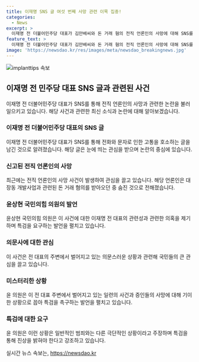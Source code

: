 ```yaml
---
title: 이재명 SNS 글 여섯 번째 사망 관련 이목 집중!
categories:
  - News
excerpt: >
  이재명 전 더불어민주당 대표가 김만배씨와 돈 거래 혐의 전직 언론인의 사망에 대해 SNS를 통해 전화, 문자 그만 좀…시도 때도 없는 문자, 전화는 응원·격려가 아니라 고통을 주는 것이라며 전화번호를 바꿔야 할 것으로 보인다. 해당 글은 화제를 모으며, 관련된 수사와 사망에 대한 논란이 계속되고 있다. 또한 국민의힘 의원은 이를 통해 이전 대표의 주변에서 벌어지는 의문사에 대해 특검을 요구하며, 이 모든 사건이 일반적인 수준을 뛰어넘는 미스터리한 상황이라고 주장했다. 함께 혐의에 대한 자신의 부인과 관련하여 조사를 받았던 전직 언론인의 사망에 대한 수사도 진행 중이다.
feature_text: >
  이재명 전 더불어민주당 대표가 김만배씨와 돈 거래 혐의 전직 언론인의 사망에 대해 SNS를 통해 전화, 문자 그만 좀…시도 때도 없는 문자, 전화는 응원·격려가 아니라 고통을 주는 것이라며 전화번호를 바꿔야 할 것으로 보인다. 해당 글은 화제를 모으며, 관련된 수사와 사망에 대한 논란이 계속되고 있다. 또한 국민의힘 의원은 이를 통해 이전 대표의 주변에서 벌어지는 의문사에 대해 특검을 요구하며, 이 모든 사건이 일반적인 수준을 뛰어넘는 미스터리한 상황이라고 주장했다. 함께 혐의에 대한 자신의 부인과 관련하여 조사를 받았던 전직 언론인의 사망에 대한 수사도 진행 중이다.
image: 'https://newsdao.kr/res/images/meta/newsdao_breakingnews.jpg'
---
```


<p><img src="https://newsdao.kr/res/images/meta/newsdao_breakingnews.jpg" alt="implanttips 속보" /></p>

<h2 data-ke-size="size26">이재명 전 민주당 대표 SNS 글과 관련된 사건</h2>

<p data-ke-size="size16">이재명 전 더불어민주당 대표가 SNS를 통해 전직 언론인의 사망과 관련한 논란을 불러일으키고 있습니다. 해당 사건과 관련한 최신 소식과 논란에 대해 알아보겠습니다.</p>

<h3>이재명 전 더불어민주당 대표의 SNS 글</h3>

<p data-ke-size="size16">이재명 전 더불어민주당 대표가 SNS를 통해 전화와 문자로 인한 고통을 호소하는 글을 남긴 것으로 알려졌습니다. 해당 글은 눈에 띄는 관심을 받으며 논란의 중심에 있습니다.</p>

<h3>신고된 전직 언론인의 사망</h3>

<p data-ke-size="size16">최근에는 전직 언론인의 사망 사건이 발생하여 관심을 끌고 있습니다. 해당 언론인은 대장동 개발사업과 관련된 돈 거래 혐의를 받아오던 중 숨진 것으로 전해졌습니다.</p>

<h3>윤상현 국민의힘 의원의 발언</h3>

<p data-ke-size="size16">윤상현 국민의힘 의원은 이 사건에 대한 이재명 전 대표의 관련성과 관련한 의혹을 제기하며 특검을 요구하는 발언을 펼치고 있습니다.</p>

<h3>의문사에 대한 관심</h3>

<p data-ke-size="size16">이 사건은 전 대표의 주변에서 벌어지고 있는 의문스러운 상황과 관련해 국민들의 큰 관심을 끌고 있습니다.</p>

<h3>미스터리한 상황</h3>

<p data-ke-size="size16">윤 의원은 이 전 대표 주변에서 벌어지고 있는 일련의 사건과 증인들의 사망에 대해 기이한 상황으로 꼽아 특검을 촉구하는 발언을 펼치고 있습니다.</p>

<h3>특검에 대한 요구</h3>

<p data-ke-size="size16">윤 의원은 이런 상황은 일반적인 범죄와는 다른 극단적인 상황이라고 주장하며 특검을 통해 진상을 밝혀야 한다고 강조하고 있습니다.</p>
실시간 뉴스 속보는, <a href="https://newsdao.kr" rel="dofollow">https://newsdao.kr</a>


